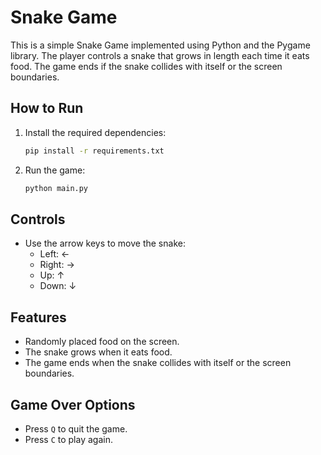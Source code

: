 # Snake Game

This is a simple Snake Game implemented using Python and the Pygame library. The player controls a snake that grows in length each time it eats food. The game ends if the snake collides with itself or the screen boundaries.

## How to Run

1. Install the required dependencies:
    ```bash
    pip install -r requirements.txt
    ```

2. Run the game:
    ```bash
    python main.py
    ```

## Controls

- Use the arrow keys to move the snake:
  - Left: ←
  - Right: →
  - Up: ↑
  - Down: ↓

## Features

- Randomly placed food on the screen.
- The snake grows when it eats food.
- The game ends when the snake collides with itself or the screen boundaries.

## Game Over Options

- Press `Q` to quit the game.
- Press `C` to play again.
